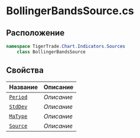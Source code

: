 
# BollingerBandsSource.cs
## Расположение
```csharp
namespace TigerTrade.Chart.Indicators.Sources  
    class BollingerBandsSource
```

## Свойства
| Название | Описание |
| --- | --- |
| [`Period`](./svoistva/Period.md) | *Описание* |
| [`StdDev`](./svoistva/StdDev.md) | *Описание* |
| [`MaType`](./svoistva/MaType.md) | *Описание* |
| [`Source`](./svoistva/Source.md) | *Описание* |
